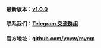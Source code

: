 #### 最新版本：[v1.0.0](https://github.com/ycyw/mymp/releases/tag/1.0.0)
#### 联系我们：[Telegram 交流群组](https://t.me/myminerproxy)
#### 官方地址：[github.com/ycyw/mymp](https://github.com/ycyw/mymp)

